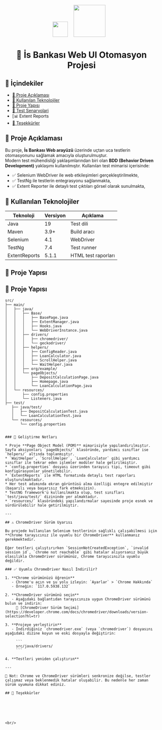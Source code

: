 <p align="center">
    <img src="https://applitools.com/wp-content/uploads/2020/08/Selenium_Hex-1.svg" width="50">
  &nbsp;&nbsp;&nbsp;
 <img src="https://gorsel.isbank.com.tr/sttk/StaticFiles/Isbank/images/logo/isbankDlogo.png" width="105">
  &nbsp;&nbsp;&nbsp;
</p>



<h1 align="center">🧪 İs Bankası Web UI Otomasyon Projesi</h1>


## 📂 İçindekiler

- [📘 Proje Açıklaması](#-proje-açıklaması)
- [🚀 Kullanılan Teknolojiler](#-kullanılan-teknolojiler)
- [📁 Proje Yapısı](#-proje-yapısı)
- [📁 Test Senaryolari](#-test-senaryolari)
- [📊 Extent Reports
- [🙏 Teşekkürler](#-teşekkürler)



## 📘 Proje Açıklaması

Bu proje, **İs Bankası Web arayüzü** üzerinde uçtan uca testlerin otomasyonunu sağlamak amacıyla oluşturulmuştur.  
Modern test mühendisliği yaklaşımlarından biri olan **BDD (Behavior Driven Development)** yaklaşımı kullanılmıştır.
Kullanılan test mimarisi içerisinde:
* ✅ Selenium WebDriver ile web etkileşimleri gerçekleştirilmekte,
* ✅ TestNg ile testlerin entegrasyonu sağlanmakta,
* ✅ Extent Reporter ile detaylı test çıktıları görsel olarak sunulmakta,



## 🚀 Kullanılan Teknolojiler

| Teknoloji      | Versiyon | Açıklama |
|----------------|----------|----------|
| Java           | 19       | Test dili |
| Maven          | 3.9+     | Build aracı |
| Selenium       | 4.1      | WebDriver |
| TestNg         | 7.4      | Test runner |
| ExtentReports  | 5.1.1    | HTML test raporları |


## 📁 Proje Yapısı

## 📁 Proje Yapısı

```text
src/
├── main/
│   ├── java/
│   │   ├── Base/
│   │   │   ├── BasePage.java
│   │   │   ├── ExtentManager.java
│   │   │   ├── Hooks.java
│   │   │   └── WebDriverInstance.java
│   │   ├── drivers/
│   │   │   ├── chromedriver/
│   │   │   └── geckodriver/
│   │   ├── helpers/
│   │   │   ├── ConfigReader.java
│   │   │   ├── LoanCalculator.java
│   │   │   ├── ScrollHelper.java
│   │   │   └── WaitHelper.java
│   │   ├── org/example/
│   │   └── pageObjects/
│   │       ├── DepositCalculationPage.java
│   │       ├── Homepage.java
│   │       └── LoanCalculationPage.java
│   └── resources/
│       ├── config.properties
│       └── Listeners.java
├── test/
   ├── java/test/
   │   ├── DepositCalculationTest.java
   │   └── LoanCalculationTest.java
   └── resources/
       └── config.properties


### 📁 Geliştirme Notları

* Proje **Page Object Model (POM)** mimarisiyle yapılandırılmıştır. Sayfa aksiyonları `pageObjects/` klasöründe, yardımcı sınıflar ise `helpers/` altında toplanmıştır.
* `WaitHelper`, `ScrollHelper`, `LoanCalculator` gibi yardımcı sınıflar ile tekrar eden işlemler modüler hale getirilmiştir.
* `config.properties` dosyası üzerinden tarayıcı tipi, timeout gibi konfigürasyonlar yönetilebilir.
* `ExtentReports` ile HTML formatında detaylı test raporları oluşturulmaktadır.
* Her test adımında ekran görüntüsü alma özelliği entegre edilmiştir (başarılı veya başarısız fark etmeksizin).
* TestNG framework'ü kullanılmakta olup, test sınıfları `test/java/test/` dizininde yer almaktadır.
* `resources/` klasöründeki yapılandırmalar sayesinde proje esnek ve sürdürülebilir hale getirilmiştir.

---

## ⚠️ ChromeDriver Sürüm Uyarısı

Bu projede kullanılan Selenium testlerinin sağlıklı çalışabilmesi için **Chrome tarayıcınız ile uyumlu bir ChromeDriver** kullanmanız gerekmektedir.

Eğer testleri çalıştırırken `SessionNotCreatedException`, `invalid session id`, `chrome not reachable` gibi hatalar alıyorsanız büyük olasılıkla ChromeDriver sürümünüz, Chrome tarayıcınızla uyumlu değildir.

### ✅ Uyumlu ChromeDriver Nasıl İndirilir?

1. **Chrome sürümünüzü öğrenin**  
   - Chrome'u açın ve şu yolu izleyin: `Ayarlar` > `Chrome Hakkında`  
   - Örneğin: `117.0.5938.132`

2. **ChromeDriver sürümünü seçin**  
   - Aşağıdaki bağlantıdan tarayıcınıza uygun ChromeDriver sürümünü bulun ve indirin:  
     🔗 [ChromeDriver Sürüm Seçimi](https://developer.chrome.com/docs/chromedriver/downloads/version-selection?hl=tr)

3. **Projeye yerleştirin**  
   - İndirdiğiniz `chromedriver.exe` (veya `chromedriver`) dosyasını aşağıdaki dizine koyun ve eski dosyayla değiştirin:

     ```
     src/java/drivers/
     ```

4. **Testleri yeniden çalıştırın**

---

📌 Not: Chrome ve ChromeDriver sürümleri senkronize değilse, testler çalışmaz veya beklenmedik hatalar oluşabilir. Bu nedenle her zaman sürüm uyumuna dikkat ediniz.

## 🙏 Teşekkürler






<br/>




